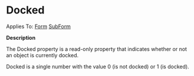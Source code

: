 




<h1 class="heading"><span class="name">Docked</span></h1>

Applies To: [Form](./form.md) [SubForm](./subform.md)


**Description**


The Docked property is a read-only property that indicates whether or not an object is currently docked.


Docked is a single number with the value 0 (is not docked) or 1 (is docked).



